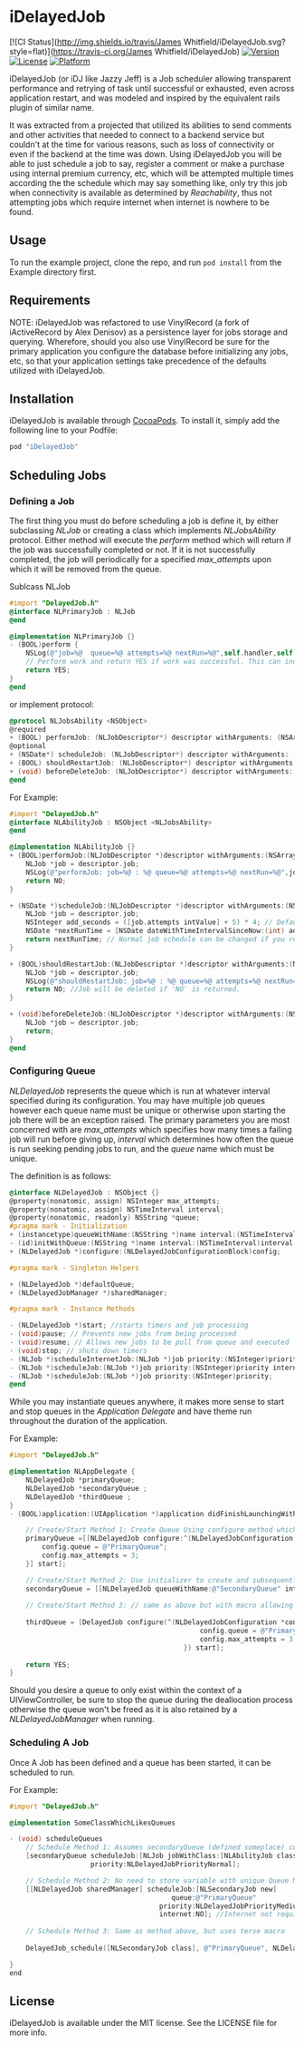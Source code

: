 # iDelayedJob

[![CI Status](http://img.shields.io/travis/James Whitfield/iDelayedJob.svg?style=flat)](https://travis-ci.org/James Whitfield/iDelayedJob)
[![Version](https://img.shields.io/cocoapods/v/iDelayedJob.svg?style=flat)](http://cocoapods.org/pods/iDelayedJob)
[![License](https://img.shields.io/cocoapods/l/iDelayedJob.svg?style=flat)](http://cocoapods.org/pods/iDelayedJob)
[![Platform](https://img.shields.io/cocoapods/p/iDelayedJob.svg?style=flat)](http://cocoapods.org/pods/iDelayedJob)



iDelayedJob (or iDJ like Jazzy Jeff) is a Job scheduler allowing transparent performance and retrying of task until successful or exhausted,  even across application restart, and was modeled and inspired by the equivalent rails plugin of similar name.

It was extracted from a projected that utilized its abilities to send comments and other activities that needed to connect to a backend service but couldn't at the time for various reasons, such as loss of connectivity or even if the backend at the time was down. Using iDelayedJob you will be able to just schedule a job to say, register a comment or make a purchase using internal premium currency, etc, which will be attempted multiple times according the the schedule which may say something like, only try this job when connectivity is available as determined by *Reachability*, thus not attempting jobs which require internet when internet is nowhere to be found.

## Usage

To run the example project, clone the repo, and run `pod install` from the Example directory first.

## Requirements

NOTE: iDelayedJob was refactored to use VinylRecord (a fork of iActiveRecord by Alex Denisov) as a persistence layer for jobs storage and querying. Wherefore, should you also use VinylRecord be sure for the primary application you configure the database before initializing any jobs, etc, so that your application settings take precedence of the defaults utilized with iDelayedJob.

## Installation

iDelayedJob is available through [CocoaPods](http://cocoapods.org). To install
it, simply add the following line to your Podfile:

```ruby
pod "iDelayedJob"
```

## Scheduling Jobs
### Defining a Job
The first thing you must do before scheduling a job is define it, by either subclassing *NLJob* or creating a class which implements *NLJobsAbility* protocol. Either method will execute the *perform* method which will return if the job was successfully completed or not. If it is not successfully completed, the job will periodically for a specified *max_attempts* upon which it will be removed from the queue.



Sublcass NLJob

```objective-c
#import "DelayedJob.h"
@interface NLPrimaryJob : NLJob
@end

@implementation NLPrimaryJob {}
- (BOOL)perform {
    NSLog(@"job=%@  queue=%@ attempts=%@ nextRun=%@",self.handler,self.queue,self.attempts,self.run_at);
    // Perform work and return YES if work was successful. This can included connecting to backend server, etc.
    return YES;
}
@end
```

or implement protocol:

```objective-c
@protocol NLJobsAbility <NSObject>
@required
+ (BOOL) performJob: (NLJobDescriptor*) descriptor withArguments: (NSArray *)arguments;
@optional
+ (NSDate*) scheduleJob: (NLJobDescriptor*) descriptor withArguments: (NSArray *)arguments;
+ (BOOL) shouldRestartJob: (NLJobDescriptor*) descriptor withArguments: (NSArray *)arguments;
+ (void) beforeDeleteJob: (NLJobDescriptor*) descriptor withArguments: (NSArray *)arguments;
@end
```

For Example:

```objective-c
#import "DelayedJob.h"
@interface NLAbilityJob : NSObject <NLJobsAbility>
@end

@implementation NLAbilityJob {}
+ (BOOL)performJob:(NLJobDescriptor *)descriptor withArguments:(NSArray *)arguments {
    NLJob *job = descriptor.job;
    NSLog(@"performJob: job=%@ : %@ queue=%@ attempts=%@ nextRun=%@",job.handler,job.job_id,job.queue,job.attempts,job.run_at);
    return NO;
}

+ (NSDate *)scheduleJob:(NLJobDescriptor *)descriptor withArguments:(NSArray *)arguments {
    NLJob *job = descriptor.job;
    NSInteger add_seconds = ([job.attempts intValue] + 5) * 4; // Default equation for job scheduling
    NSDate *nextRunTime = [NSDate dateWithTimeIntervalSinceNow:(int) add_seconds];
    return nextRunTime; // Normal job schedule can be changed if you return a different date.
}

+ (BOOL)shouldRestartJob:(NLJobDescriptor *)descriptor withArguments:(NSArray *)arguments {
    NLJob *job = descriptor.job;
    NSLog(@"shouldRestartJob: job=%@ : %@ queue=%@ attempts=%@ nextRun=%@",job.handler,job.job_id,job.queue,job.attempts,job.run_at);
    return NO; //Job will be deleted if 'NO' is returned.
}

+ (void)beforeDeleteJob:(NLJobDescriptor *)descriptor withArguments:(NSArray *)arguments {
    NLJob *job = descriptor.job;
    return;
}
@end
```

### Configuring Queue

*NLDelayedJob* represents the queue which is run at whatever interval specified during its configuration. You may have multiple job queues however each queue name must be unique or otherwise upon starting the job there will be an exception raised. The primary parameters you are most concerned with are *max_attempts* which specifies how many times a failing job will run before giving up, *interval* which determines how often the queue is run seeking pending jobs to run, and the *queue* name which must be unique. 

The definition is as follows:


```objective-c
@interface NLDelayedJob : NSObject {}
@property(nonatomic, assign) NSInteger max_attempts;
@property(nonatomic, assign) NSTimeInterval interval;
@property(nonatomic, readonly) NSString *queue;
#pragma mark - Initialization
+ (instancetype)queueWithName:(NSString *)name interval:(NSTimeInterval)interval attemps:(NSInteger)attempts;
- (id)initWithQueue:(NSString *)name interval:(NSTimeInterval)interval attemps:(NSInteger)attempts;
+ (NLDelayedJob *)configure:(NLDelayedJobConfigurationBlock)config;

#pragma mark - Singleton Helpers

+ (NLDelayedJob *)defaultQueue;
+ (NLDelayedJobManager *)sharedManager;

#pragma mark - Instance Methods

- (NLDelayedJob *)start; //starts timers and job processing
- (void)pause; // Prevents new jobs from being processed
- (void)resume; // Allows new jobs to be pull from queue and executed
- (void)stop; // shuts down timers
- (NLJob *)scheduleInternetJob:(NLJob *)job priority:(NSInteger)priority;
- (NLJob *)scheduleJob:(NLJob *)job priority:(NSInteger)priority internet:(BOOL)requireInternet;
- (NLJob *)scheduleJob:(NLJob *)job priority:(NSInteger)priority;
@end
```

While you may instantiate queues anywhere,  it makes more sense to start and stop queues in the *Application Delegate* and have theme run throughout the duration of the application.

For Example:

```objective-c
#import "DelayedJob.h"

@implementation NLAppDelegate {
    NLDelayedJob *primaryQueue;
    NLDelayedJob *secondaryQueue ;
    NLDelayedJob *thirdQueue ;
}
- (BOOL)application:(UIApplication *)application didFinishLaunchingWithOptions:(NSDictionary *)launchOptions {

    // Create/Start Method 1: Create Queue Using configure method which may offer more options than designated initializer.
    primaryQueue =[[NLDelayedJob configure:^(NLDelayedJobConfiguration *config) {
        config.queue = @"PrimaryQueue";
        config.max_attempts = 3;
    }] start];

    // Create/Start Method 2: Use initializer to create and subsequently start the queue using the specified options
    secondaryQueue = [[NLDelayedJob queueWithName:@"SecondaryQueue" interval:10 attemps:4] start];
  
    // Create/Start Method 3: // same as above but with macro allowing dropping of NL prefix
    
    thirdQueue = [DelayedJob configure(^(NLDelayedJobConfiguration *config) {
                                               config.queue = @"PrimaryQueue";
                                               config.max_attempts = 3;
                                           }) start];
    
    return YES;
}
```


Should you desire  a queue to only exist within the context of a UIViewController, be sure to stop the queue during the deallocation process otherwise the queue won't be freed as it is also retained by a *NLDelayedJobManager* when running.

### Scheduling A Job

Once A Job has been defined and a queue has been started, it can be scheduled to run. 

For Example:

```objective-c
#import "DelayedJob.h"

@implementation SomeClassWhichLikesQueues

- (void) scheduleQueues
    // Schedule Method 1: Assumes secondaryQueue (defined someplace) contains a running queue
    [secondaryQueue scheduleJob:[NLJob jobWithClass:[NLAbilityJob class]] 
                    priority:NLDelayedJobPriorityNormal];

    // Schedule Method 2: No need to store variable with unique Queue Name. You may schedule using shared Manager.
    [[NLDelayedJob sharedManager] scheduleJob:[NLSecondaryJob new]
                                        queue:@"PrimaryQueue"
                                     priority:NLDelayedJobPriorityMedium
                                     internet:NO]; //Internet not required to attempt processing job
                                     
    // Schedule Method 3: Same as method above, but uses terse macro
    
    DelayedJob_schedule([NLSecondaryJob class], @"PrimaryQueue", NLDelayedJobPriorityMedium,@"Arg1",@"Arg2");

}
end
```



## License

iDelayedJob is available under the MIT license. See the LICENSE file for more info.
